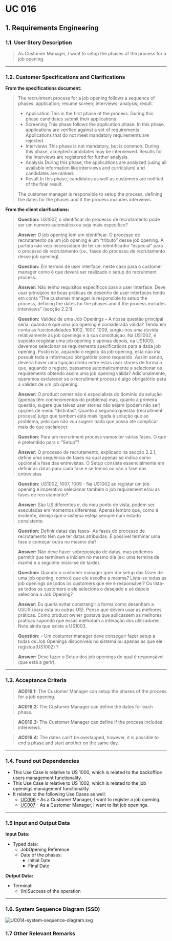 # UC 016

## 1. Requirements Engineering

### 1.1. User Story Description

> As Customer Manager, I want to setup the phases of the process for a job opening.

---

### 1.2. Customer Specifications and Clarifications

**From the specifications document:**

> The recruitment process for a job opening follows a sequence of phases: application; resume
screen; interviews; analysis; result.
> * Application This is the first phase of the process. During this phase candidates submit
    their applications.
> * Screening This phase follows the application phase. In this phase, applications are verified against a set of requirements. Applications that do not meet mandatory requirements are rejected.
> * Interviews This phase is not mandatory, but is common. During this phase, accepted
    candidates may be interviewed. Results for the interviews are registered for further
    analysis.
> * Analysis During this phase, the applications are analyzed (using all available information like interviews and curriculum) and candidates are ranked.
> * Result In this phase, candidates as well as customers are notified of the final result.
>
> The customer manager is responsible to setup the process, defining the dates for the phases
    and if the process includes interviews.

**From the client clarifications:**

> **Question:** US1007, o identificar do processo de recrutamento pode ser um numero automático ou seja mais especifico?
>
> **Answer:** O job opening tem um identificar. O processo de recrutamento de um job opening é um “tributo” desse job
> opening. À partida não vejo necessidade de ter um identificador “especial” para o processo de recrutamento (i.e.,
> fases do processo de recrutamento desse job opening).

> **Question:** Em termos de user interface, neste caso para o customer manager como é que deverá ser realizado o setup
> do recruitment process.
>
> **Answer:** Não tenho requisitos específicos para a user interface. Deve usar princípios de boas práticas de desenho
> de user interfaces tendo em conta “The customer manager is responsible to setup the process, defining the dates for
> the phases and if the process includes interviews” (secção 2.2.1)

> **Question:** Validez de uma Job Openings – A nossa questão principal seria: quando é que uma job opening é
> considerada
> válida? Tendo em conta as funcionalidades 1002, 1007, 1009, surgiu-nos uma duvida relativamente às job openings e à
> sua constituiçao. Na US1002, é suposto resgistar uma job opening e apenas depois, na US1009, devemos selecionar os
> requirements specifications para a dada job opening. Posto isto, aquando o registo da job opening, esta não iria
> possuir
> toda a informaçao obrigatória como requerido. Assim sendo, deveria haver uma ligação direta entre estas user stories
> de
> forma a que, aquando o registo, passamos automaticamente a selecionar os requirements obtendo assim uma job opening
> válida? Adicionalmente, queremos esclarecer se o recruitment process é algo obrigatório para a validez de um job
> opening.
>
> **Answer:** O product owner não é especialista do dominio da solução (apenas têm conhecimentos do problema) mas,
> quanto à primeira questão, sugere que talvez user stories não sejam (podem não ser) opções de menu “distintas”. Quanto
> à segunda questão (recruitment process) julgo que também está mais ligada à solução que ao problema, pelo que não vou
> sugerir nada que possa até complicar mais do que esclarecer.

> **Question:** Para um recruitment process vamos ter várias fases. O que é pretendido para o “Setup”?
>
> **Answer:** O processo de recrutamento, explicado na secção 2.2.1, define uma sequência de fases na qual apenas se
> indica como opcional a fase das entrevistas. O Setup consiste essencialmente em definir as datas para cada fase e se
> temos ou não a fase das entrevistas.

> **Question:** US1002, 1007, 1009 - Na US1002 ao registar um job opening é imperativo selecionar também o job
> requirement
> e/ou as fases de recrutamento?
>
> **Answer:** São US diferentes e, do meu ponto de vista, podem ser executadas em momentos diferentes. Apenas lembro
> que,
> como é evidente, desejo que o sistema esteja sempre num estado consistente.

> **Question:** Definir datas das fases- As fases do processo de recrutamento têm que ter datas atribuidas. É possivel
> terminar uma fase e começar outra no mesmo dia?
>
> **Answer:** Não deve haver sobreposição de datas, mas podemos permitir que terminem e iniciem no mesmo dia (ex: uma
> termina de manhã e a seguinte inicia-se de tarde).

> **Question:** Quando o customer manager quer dar setup das fases de uma job opening, como é que ele escolhe a mesma?
> Lista-se todas as job openings de todos os customers que ele é responsável? Ou lista-se todos os customers e ele
> seleciona o desejado e só depois seleciona a Job Opening?
>
> **Answer:** Eu queria evitar constrangir a forma como desenham a UI/UX (para esta ou outras US). Penso que devem usar
> as melhores práticas. Como product owner gostava que aplicassem as melhores praticas supondo que essas melhoram a
> interação dos utilizadores. Note ainda que existe a US1003.

> **Question:** - Um costumer manager deve conseguir fazer setup a todas os Job Openings disponíveis no sistema ou
> apenas as que ele registou(US1002) ?
>
> **Answer:** Deve fazer o Setup dos job openings do qual é responsável (que está a gerir).

---

### 1.3. Acceptance Criteria

> **AC016.1:** The Customer Manager can setup the phases of the process for a job opening.

> **AC016.2:** The Customer Manager can define the dates for each phase.

> **AC016.3:** The Customer Manager can define if the process includes interviews.

> **AC016.4:** The dates can't be overlapped, however, it is possible to end a phase and start another on the same day.

---

### 1.4. Found out Dependencies

* This Use Case is relative to US 1000, which is related to the backoffice users management functionality.
* This Use Case is relative to US 1002, which is related to the job openings management functionality.
* It relates to the following Use Cases as well:
    - [UC006](../../UC006/01.requirements-engineering/README.md) - As a Customer Manager, I want to register a job
      opening.
    - [UC007](../../UC007/01.requirements-engineering/README.md) - As a Customer Manager, I want to list job openings.

---

### 1.5 Input and Output Data

**Input Data:**

* Typed data:
    * JobOpening Reference
    * Date of the phases: 
      * Initial Date
      * Final Date

**Output Data:**

* Terminal:
    * (In)Success of the operation

---

### 1.6. System Sequence Diagram (SSD)

![UC014-system-sequence-diagram.svg](svg/uc016-system-sequence-diagram.svg)

### 1.7 Other Relevant Remarks